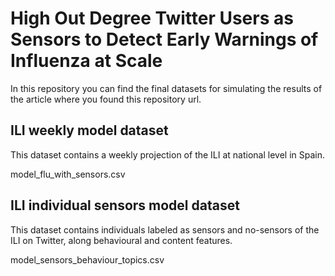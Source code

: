 # High Out Degree Twitter Users as Sensors to Detect Early Warnings of Influenza at Scale

In this repository you can find the final datasets for simulating the results of the article where you found this repository url.

## ILI weekly model dataset

This dataset contains a weekly projection of the ILI at national level in Spain.

model_flu_with_sensors.csv

## ILI individual sensors model dataset

This dataset contains individuals labeled as sensors and no-sensors of the ILI on Twitter, along behavioural and content features.

model_sensors_behaviour_topics.csv

